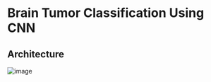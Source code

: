 # Brain Tumor Classification Using CNN

## Architecture
![image](https://github.com/user-attachments/assets/5b044c62-6fcd-4442-9627-1ce5689a3925)
